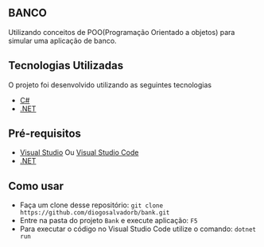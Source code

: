 ## BANCO 

Utilizando conceitos de POO(Programação Orientado a objetos) para simular uma aplicação de banco.

## Tecnologias Utilizadas
O projeto foi  desenvolvido utilizando as seguintes tecnologias

- [C#](https://docs.microsoft.com/pt-br/dotnet/csharp/)
- [.NET](https://dotnet.microsoft.com/)

## Pré-requisitos

- [Visual Studio](https://visualstudio.microsoft.com/pt-br/downloads/) Ou [Visual Studio Code](https://code.visualstudio.com/)
- [.NET](https://dotnet.microsoft.com/)

## Como usar

- Faça um clone desse repositório: `git clone https://github.com/diogosalvadorb/bank.git`
- Entre na pasta do projeto `Bank` e execute aplicação: `F5`
- Para executar o código no Visual Studio Code utilize o comando: `dotnet run`
